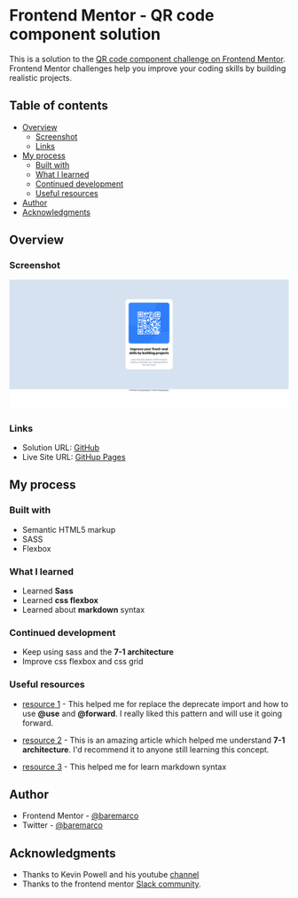 # Frontend Mentor - QR code component solution

This is a solution to the [QR code component challenge on Frontend Mentor](https://www.frontendmentor.io/challenges/qr-code-component-iux_sIO_H). Frontend Mentor challenges help you improve your coding skills by building realistic projects.

## Table of contents

-   [Overview](#overview)
    -   [Screenshot](#screenshot)
    -   [Links](#links)
-   [My process](#my-process)
    -   [Built with](#built-with)
    -   [What I learned](#what-i-learned)
    -   [Continued development](#continued-development)
    -   [Useful resources](#useful-resources)
-   [Author](#author)
-   [Acknowledgments](#acknowledgments)

## Overview

### Screenshot

![screenshot](./screenshot/screenshot.png)

### Links

-   Solution URL: [GitHub](https://github.com/baremarco/qr-code-component-main)
-   Live Site URL: [GitHup Pages](https://baremarco.github.io/qr-code-component-main/)

## My process

### Built with

-   Semantic HTML5 markup
-   SASS
-   Flexbox

### What I learned

-   Learned **Sass**
-   Learned **css flexbox**
-   Learned about **markdown** syntax

### Continued development

-   Keep using sass and the **7-1 architecture**
-   Improve css flexbox and css grid

### Useful resources

-   [resource 1](https://www.youtube.com/watch?v=CR-a8upNjJ0&t=2s&ab_channel=KevinPowell) - This helped me for replace the deprecate import and how to use **@use** and **@forward**. I really liked this pattern and will use it going forward.
-   [resource 2](https://sass-guidelin.es/#architecture) - This is an amazing article which helped me understand **7-1 architecture**. I'd recommend it to anyone still learning this concept.

-   [resource 3](https://www.markdownguide.org/basic-syntax/) - This helped me for learn markdown syntax

## Author

-   Frontend Mentor - [@baremarco](https://www.frontendmentor.io/profile/baremarco)
-   Twitter - [@baremarco](https://www.twitter.com/baremarco)

## Acknowledgments

-   Thanks to Kevin Powell and his youtube [channel](https://www.youtube.com/channel/UCJZv4d5rbIKd4QHMPkcABCw)
-   Thanks to the frontend mentor [Slack community](https://www.frontendmentor.io/slack).
